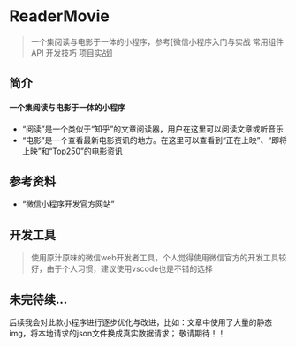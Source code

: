 # ReaderMovie
>一个集阅读与电影于一体的小程序，参考[微信小程序入门与实战 常用组件 API 开发技巧 项目实战]
## 简介
#### 一个集阅读与电影于一体的小程序
- “阅读”是一个类似于“知乎”的文章阅读器，用户在这里可以阅读文章或听音乐
- “电影”是一个查看最新电影资讯的地方。在这里可以查看到“正在上映”、“即将上映”和“Top250”的电影资讯



## 参考资料
- “微信小程序开发官方网站”

## 开发工具
>使用原汁原味的微信web开发者工具，个人觉得使用微信官方的开发工具较好，由于个人习惯，建议使用vscode也是不错的选择

## 未完待续...
后续我会对此款小程序进行逐步优化与改进，比如：文章中使用了大量的静态img，将本地请求的json文件换成真实数据请求；
敬请期待！！
